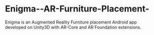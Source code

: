 # Enigma--AR-Furniture-Placement-
Enigma is an Augmented Reality Furniture placement Android app developed on Unity3D with AR-Core and AR Foundation extensions.
